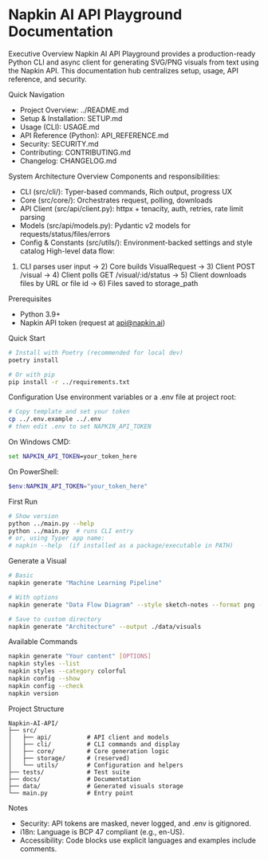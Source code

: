 # Napkin AI API Playground Documentation

Executive Overview
Napkin AI API Playground provides a production-ready Python CLI and async client for generating SVG/PNG visuals from text using the Napkin API. This documentation hub centralizes setup, usage, API reference, and security.

Quick Navigation
- Project Overview: ../README.md
- Setup & Installation: SETUP.md
- Usage (CLI): USAGE.md
- API Reference (Python): API_REFERENCE.md
- Security: SECURITY.md
- Contributing: CONTRIBUTING.md
- Changelog: CHANGELOG.md

System Architecture Overview
Components and responsibilities:
- CLI (src/cli/): Typer-based commands, Rich output, progress UX
- Core (src/core/): Orchestrates request, polling, downloads
- API Client (src/api/client.py): httpx + tenacity, auth, retries, rate limit parsing
- Models (src/api/models.py): Pydantic v2 models for requests/status/files/errors
- Config & Constants (src/utils/): Environment-backed settings and style catalog
High-level data flow:
1) CLI parses user input -> 2) Core builds VisualRequest -> 3) Client POST /visual -> 4) Client polls GET /visual/:id/status -> 5) Client downloads files by URL or file id -> 6) Files saved to storage_path

Prerequisites
- Python 3.9+
- Napkin API token (request at api@napkin.ai)

Quick Start
```bash
# Install with Poetry (recommended for local dev)
poetry install

# Or with pip
pip install -r ../requirements.txt
```

Configuration
Use environment variables or a .env file at project root:
```bash
# Copy template and set your token
cp ../.env.example ../.env
# then edit .env to set NAPKIN_API_TOKEN
```
On Windows CMD:
```bat
set NAPKIN_API_TOKEN=your_token_here
```
On PowerShell:
```powershell
$env:NAPKIN_API_TOKEN="your_token_here"
```

First Run
```bash
# Show version
python ../main.py --help
python ../main.py  # runs CLI entry
# or, using Typer app name:
# napkin --help  (if installed as a package/executable in PATH)
```

Generate a Visual
```bash
# Basic
napkin generate "Machine Learning Pipeline"

# With options
napkin generate "Data Flow Diagram" --style sketch-notes --format png --width 1920 --height 1080

# Save to custom directory
napkin generate "Architecture" --output ./data/visuals
```

Available Commands
```bash
napkin generate "Your content" [OPTIONS]
napkin styles --list
napkin styles --category colorful
napkin config --show
napkin config --check
napkin version
```

Project Structure
```
Napkin-AI-API/
├── src/
│   ├── api/          # API client and models
│   ├── cli/          # CLI commands and display
│   ├── core/         # Core generation logic
│   ├── storage/      # (reserved)
│   └── utils/        # Configuration and helpers
├── tests/            # Test suite
├── docs/             # Documentation
├── data/             # Generated visuals storage
└── main.py           # Entry point
```

Notes
- Security: API tokens are masked, never logged, and .env is gitignored.
- i18n: Language is BCP 47 compliant (e.g., en-US).
- Accessibility: Code blocks use explicit languages and examples include comments.
